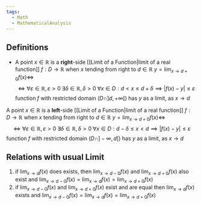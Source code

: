 ```yaml
---
tags:
  - Math
  - MathematicalAnalysis
---
```

## Definitions
- A point $x\in\mathbb R$ is a **right**-side [[Limit of a Function|limit of a real function]] $f: D\to\mathbb R$ when $x$ tending from right to $d\in\mathbb R$
	$\displaystyle y= \lim_{x\to d+0}f(x)\iff$$$\iff\forall\varepsilon\in\mathbb R, \varepsilon>0\;\exists\delta\in\mathbb R, \delta>0\;\forall x\in D: d<x\leq d+\delta\implies |f(x)-y|\leq\varepsilon$$
	function $f$ with restricted domain $(D\cap]d,+\infty[)$ has $y$ as a limit, as $x\to d$

A point $x\in\mathbb R$ is a **left**-side [[Limit of a Function|limit of a real function]] $f: D\to\mathbb R$ when $x$ tending from right to $d\in\mathbb R$
	$\displaystyle y= \lim_{x\to d+0}f(x)\iff$$$\iff\forall\varepsilon\in\mathbb R,\varepsilon>0\;\exists\delta\in\mathbb R, \delta>0\;\forall x\in D: d-\delta\leq x<d\implies |f(x)-y|\leq\varepsilon$$
function $f$ with restricted domain $(D\cap]-\infty,d[)$ has $y$ as a limit, as $x\to d$
## Relations with usual Limit
1. if $\displaystyle\lim_{x\to d}f(x)$ does exists, then $\displaystyle\lim_{x\to d-0}f(x)$ and $\displaystyle\lim_{x\to d+0}f(x)$ also exist and $\displaystyle\lim_{x\to d-0}f(x)=\lim_{x\to d}f(x)=\lim_{x\to d+0}f(x)$
2. if $\displaystyle\lim_{x\to d-0}f(x)$ and $\displaystyle\lim_{x\to d+0}f(x)$ exist and are equal then $\displaystyle\lim_{x\to d}f(x)$ exists and $\displaystyle\lim_{x\to d-0}f(x)=\lim_{x\to d}f(x)=\lim_{x\to d+0}f(x)$